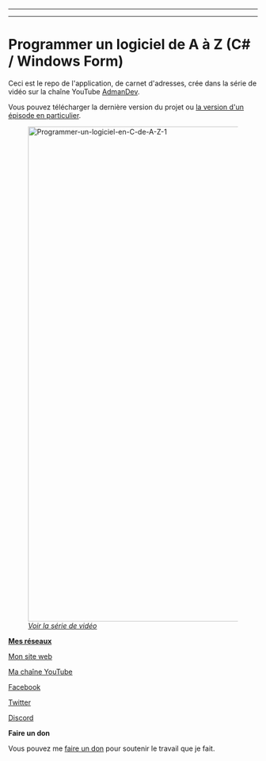 
---

  
  

---

  

<h1  id="agenda-virtuel">Programmer un logiciel de A à Z (C# / Windows Form)</h1>

<p>

Ceci est le repo de l'application, de carnet d'adresses, crée dans la série de vidéo sur la chaîne YouTube <a  href="https://www.youtube.com/c/ADMANDev">AdmanDev</a>.

Vous pouvez télécharger la dernière version du projet ou <a  href="https://github.com/AdmanDev/MyContacts/commits/master">la version d'un épisode en particulier</a>.

</p>

<figure>

<a  href="https://youtu.be/-kVNCcb6UVo">
<img  src="https://i.ibb.co/3fThrjW/Programmer-un-logiciel-en-C-de-A-Z-1.png"  alt="Programmer-un-logiciel-en-C-de-A-Z-1"  alt="Programmer un logiciel de A Z"  width='1000'  />
</a>

<figurecaption>

<a  href="https://youtu.be/-kVNCcb6UVo">
	<i>Voir la série de vidéo</i
</a>

</figurecaption>

</figure>

  

**Mes réseaux**

<p><a  href="https://www.admandev.fr"  target="_blank">Mon site web<a></p>

<p><a  href="https://www.youtube.com/c/ADMANDev"  target="_blank">Ma chaîne YouTube</a></p>

<p><a  href="https://www.facebook.com/AdmanDev/"  target="_blank">Facebook</a></p>

<p><a  href="https://twitter.com/AdmanDev"  target="_blank">Twitter</a></p>

<p><a  href="https://discord.gg/EQnKUb4"  target="_blank">Discord</a></p>

  

**Faire un don**

Vous pouvez me <a  href="https://www.admandev.fr/donate.php"  target="_blank">faire un don</a> pour soutenir le travail que je fait.